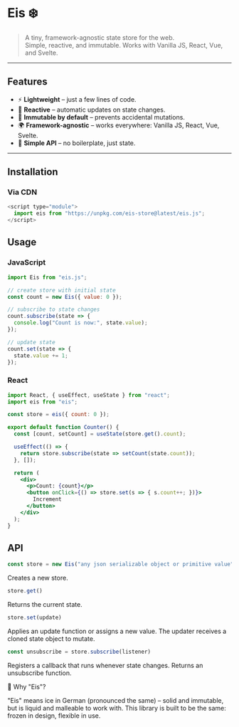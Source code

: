 # Eis ❄️

> A tiny, framework-agnostic state store for the web.  
> Simple, reactive, and immutable. Works with Vanilla JS, React, Vue, and Svelte.

---

## Features

- ⚡ **Lightweight** – just a few lines of code.
- 🔄 **Reactive** – automatic updates on state changes.
- 🧊 **Immutable by default** – prevents accidental mutations.
- 🌍 **Framework-agnostic** – works everywhere: Vanilla JS, React, Vue, Svelte.
- 🎯 **Simple API** – no boilerplate, just state.

---

## Installation

### Via CDN

```js
<script type="module">
  import eis from "https://unpkg.com/eis-store@latest/eis.js";
</script>
```

## Usage

### JavaScript

```js
import Eis from "eis.js";

// create store with initial state
const count = new Eis({ value: 0 });

// subscribe to state changes
count.subscribe(state => {
  console.log("Count is now:", state.value);
});

// update state
count.set(state => {
  state.value += 1;
});
```

### React

```jsx
import React, { useEffect, useState } from "react";
import eis from "eis";

const store = eis({ count: 0 });

export default function Counter() {
  const [count, setCount] = useState(store.get().count);

  useEffect(() => {
    return store.subscribe(state => setCount(state.count));
  }, []);

  return (
    <div>
      <p>Count: {count}</p>
      <button onClick={() => store.set(s => { s.count++; })}>
        Increment
      </button>
    </div>
  );
}

```

## API

```js
const store = new Eis("any json serializable object or primitive value"); 
```
Creates a new store.

```js
store.get()
```
Returns the current state.

```js
store.set(update)
```
Applies an update function or assigns a new value. The updater receives a cloned state object to mutate.

```js
const unsubscribe = store.subscribe(listener)
```
Registers a callback that runs whenever state changes.
Returns an unsubscribe function.

🧊 Why "Eis"?

"Eis" means ice in German (pronounced the same) – solid and immutable, but is liquid and malleable to work with.
This library is built to be the same: frozen in design, flexible in use.
